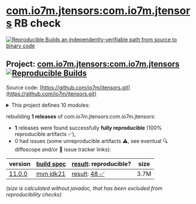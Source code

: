 [com.io7m.jtensors:com.io7m.jtensors](https://central.sonatype.com/artifact/com.io7m.jtensors/com.io7m.jtensors/versions) RB check
=======

[![Reproducible Builds](https://reproducible-builds.org/images/logos/rb.svg) an independently-verifiable path from source to binary code](https://reproducible-builds.org/)

## Project: [com.io7m.jtensors:com.io7m.jtensors](https://central.sonatype.com/artifact/com.io7m.jtensors/com.io7m.jtensors/versions) [![Reproducible Builds](https://img.shields.io/endpoint?url=https://raw.githubusercontent.com/jvm-repo-rebuild/reproducible-central/master/content/com/io7m/jtensors/badge.json)](https://github.com/jvm-repo-rebuild/reproducible-central/blob/master/content/com/io7m/jtensors/README.md)

Source code: [https://github.com/io7m/jtensors.git](https://github.com/io7m/jtensors.git)

<details><summary>This project defines 10 modules:</summary>

* [com.io7m.jtensors:com.io7m.jtensors](https://central.sonatype.com/artifact/com.io7m.jtensors/com.io7m.jtensors/11.0.0)
* [com.io7m.jtensors:com.io7m.jtensors.benchmarking](https://central.sonatype.com/artifact/com.io7m.jtensors/com.io7m.jtensors.benchmarking/11.0.0)
* [com.io7m.jtensors:com.io7m.jtensors.core](https://central.sonatype.com/artifact/com.io7m.jtensors/com.io7m.jtensors.core/11.0.0)
* [com.io7m.jtensors:com.io7m.jtensors.documentation](https://central.sonatype.com/artifact/com.io7m.jtensors/com.io7m.jtensors.documentation/11.0.0)
* [com.io7m.jtensors:com.io7m.jtensors.generators](https://central.sonatype.com/artifact/com.io7m.jtensors/com.io7m.jtensors.generators/11.0.0)
* [com.io7m.jtensors:com.io7m.jtensors.orthonormalization](https://central.sonatype.com/artifact/com.io7m.jtensors/com.io7m.jtensors.orthonormalization/11.0.0)
* [com.io7m.jtensors:com.io7m.jtensors.storage.api](https://central.sonatype.com/artifact/com.io7m.jtensors/com.io7m.jtensors.storage.api/11.0.0)
* [com.io7m.jtensors:com.io7m.jtensors.storage.bytebuffered](https://central.sonatype.com/artifact/com.io7m.jtensors/com.io7m.jtensors.storage.bytebuffered/11.0.0)
* [com.io7m.jtensors:com.io7m.jtensors.storage.heap](https://central.sonatype.com/artifact/com.io7m.jtensors/com.io7m.jtensors.storage.heap/11.0.0)
* [com.io7m.jtensors:com.io7m.jtensors.tests](https://central.sonatype.com/artifact/com.io7m.jtensors/com.io7m.jtensors.tests/11.0.0)
</details>

rebuilding **1 releases** of com.io7m.jtensors:com.io7m.jtensors:
- **1** releases were found successfully **fully reproducible** (100% reproducible artifacts :white_check_mark:),
- 0 had issues (some unreproducible artifacts :warning:, see eventual :mag: diffoscope and/or :memo: issue tracker links):

| version | [build spec](/BUILDSPEC.md) | [result](https://reproducible-builds.org/docs/jvm/): reproducible? | size |
| -- | --------- | ------ | -- |
| [11.0.0](https://central.sonatype.com/artifact/com.io7m.jtensors/com.io7m.jtensors/11.0.0/pom) | [mvn jdk21](com.io7m.jtensors-11.0.0.buildspec) | [result](com.io7m.jtensors-11.0.0.buildinfo): [48 :white_check_mark: ](com.io7m.jtensors-11.0.0.buildcompare) | 3.7M |

<i>(size is calculated without javadoc, that has been excluded from reproducibility checks)</i>

